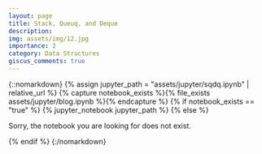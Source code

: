 ```yaml
---
layout: page
title: Stack, Queuq, and Deque
description: 
img: assets/img/12.jpg
importance: 2
category: Data Structures
giscus_comments: true
---
```


{::nomarkdown}
{% assign jupyter_path = "assets/jupyter/sqdq.ipynb" | relative_url %}
{% capture notebook_exists %}{% file_exists assets/jupyter/blog.ipynb %}{% endcapture %}
{% if notebook_exists == "true" %}
    {% jupyter_notebook jupyter_path %}
{% else %}
    <p>Sorry, the notebook you are looking for does not exist.</p>
{% endif %}
{:/nomarkdown}